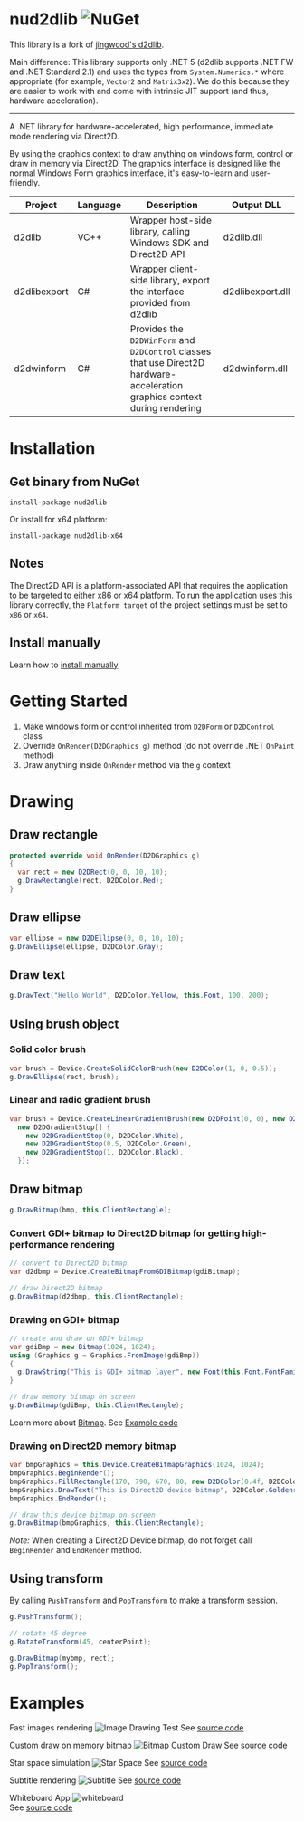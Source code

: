 # nud2dlib ![NuGet](https://img.shields.io/nuget/v/nud2dlib.svg)

This library is a fork of [jingwood's d2dlib](https://github.com/jingwood/d2dlib).

Main difference: This library supports only .NET 5 (d2dlib supports .NET FW and .NET Standard 2.1) and uses the types from `System.Numerics.*` where appropriate (for example, `Vector2` and `Matrix3x2`). We do this because they are easier to work with and come with intrinsic JIT support (and thus, hardware acceleration).

---

A .NET library for hardware-accelerated, high performance, immediate mode rendering via Direct2D.

By using the graphics context to draw anything on windows form, control or draw in memory via Direct2D. The graphics interface is designed like the normal Windows Form graphics interface, it's easy-to-learn and user-friendly.

| Project      | Language | Description                                                                                                                  | Output DLL       |
|--------------|----------|------------------------------------------------------------------------------------------------------------------------------|------------------|
| d2dlib       | VC++     | Wrapper host-side library, calling Windows SDK and Direct2D API                                                              | d2dlib.dll       |
| d2dlibexport | C#       | Wrapper client-side library, export the interface provided from d2dlib                                                       | d2dlibexport.dll |
| d2dwinform   | C#       | Provides the `D2DWinForm` and `D2DControl` classes that use Direct2D hardware-acceleration graphics context during rendering | d2dwinform.dll   |

# Installation

## Get binary from NuGet

```shell
install-package nud2dlib
```

Or install for x64 platform:

```shell
install-package nud2dlib-x64
```

## Notes

The Direct2D API is a platform-associated API that requires the application to be targeted to either x86 or x64 platform. To run the application uses this library correctly, the `Platform target` of the project settings must be set to `x86` or `x64`.

## Install manually

Learn how to [install manually](../../wiki/Manual-installation)

# Getting Started

1. Make windows form or control inherited from `D2DForm` or `D2DControl` class
2. Override `OnRender(D2DGraphics g)` method (do not override .NET `OnPaint` method)
3. Draw anything inside `OnRender` method via the `g` context

# Drawing

## Draw rectangle

```csharp
protected override void OnRender(D2DGraphics g)
{
  var rect = new D2DRect(0, 0, 10, 10);
  g.DrawRectangle(rect, D2DColor.Red);
}
```

## Draw ellipse

```csharp
var ellipse = new D2DEllipse(0, 0, 10, 10);
g.DrawEllipse(ellipse, D2DColor.Gray);
```

## Draw text

```csharp
g.DrawText("Hello World", D2DColor.Yellow, this.Font, 100, 200);
```

## Using brush object

### Solid color brush

```csharp
var brush = Device.CreateSolidColorBrush(new D2DColor(1, 0, 0.5));
g.DrawEllipse(rect, brush);
```

### Linear and radio gradient brush

```csharp
var brush = Device.CreateLinearGradientBrush(new D2DPoint(0, 0), new D2DPoint(200, 100),
  new D2DGradientStop[] {
    new D2DGradientStop(0, D2DColor.White),
    new D2DGradientStop(0.5, D2DColor.Green),
    new D2DGradientStop(1, D2DColor.Black),
  });
```

## Draw bitmap

```csharp
g.DrawBitmap(bmp, this.ClientRectangle);
```

### Convert GDI+ bitmap to Direct2D bitmap for getting high-performance rendering

```csharp
// convert to Direct2D bitmap
var d2dbmp = Device.CreateBitmapFromGDIBitmap(gdiBitmap);

// draw Direct2D bitmap
g.DrawBitmap(d2dbmp, this.ClientRectangle);
```

### Drawing on GDI+ bitmap

```csharp
// create and draw on GDI+ bitmap
var gdiBmp = new Bitmap(1024, 1024);
using (Graphics g = Graphics.FromImage(gdiBmp))
{
  g.DrawString("This is GDI+ bitmap layer", new Font(this.Font.FontFamily, 48), Brushes.Black, 10, 10);
}

// draw memory bitmap on screen
g.DrawBitmap(gdiBmp, this.ClientRectangle);
```

Learn more about [Bitmap](https://github.com/jingwood/d2dlib/wiki/Bitmap).
See [Example code](src/Examples/Demos/BitmapCustomDraw.cs)

### Drawing on Direct2D memory bitmap

```csharp
var bmpGraphics = this.Device.CreateBitmapGraphics(1024, 1024);
bmpGraphics.BeginRender();
bmpGraphics.FillRectangle(170, 790, 670, 80, new D2DColor(0.4f, D2DColor.Black));
bmpGraphics.DrawText("This is Direct2D device bitmap", D2DColor.Goldenrod, this.Font, 180, 800);
bmpGraphics.EndRender();

// draw this device bitmap on screen
g.DrawBitmap(bmpGraphics, this.ClientRectangle);
```

*Note:* When creating a Direct2D Device bitmap, do not forget call `BeginRender` and `EndRender` method.

## Using transform

By calling `PushTransform` and `PopTransform` to make a transform session.

```csharp
g.PushTransform();

// rotate 45 degree
g.RotateTransform(45, centerPoint);

g.DrawBitmap(mybmp, rect);
g.PopTransform();
```

# Examples

Fast images rendering
![Image Drawing Test](snapshots/imagetest.png)
See [source code](src/Examples/Demos/ImageTest.cs)

Custom draw on memory bitmap
![Bitmap Custom Draw](snapshots/bitmap_rendering.png)
See [source code](src/Examples/Demos/BitmapCustomDraw.cs)

Star space simulation
![Star Space](snapshots/starspace.png)
See [source code](src/Examples/Demos/StarSpace.cs)

Subtitle rendering
![Subtitle](snapshots/subtitle.png)
See [source code](src/Examples/Demos/Subtitle.cs)

Whiteboard App
![whiteboard](snapshots/whiteboard.png)\
See [source code](src/Examples/Demos/Whiteboard.cs)
